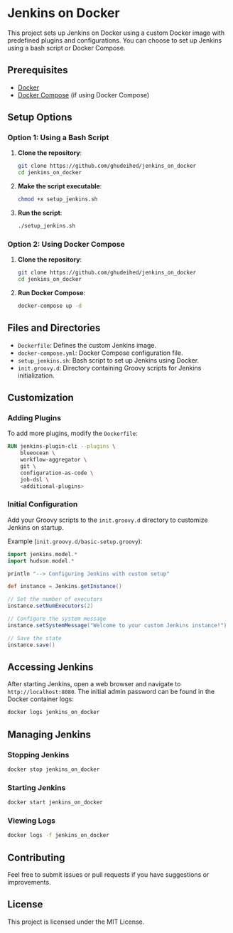 # Jenkins on Docker

This project sets up Jenkins on Docker using a custom Docker image with predefined plugins and configurations. You can choose to set up Jenkins using a bash script or Docker Compose.

## Prerequisites

- [Docker](https://www.docker.com/get-started)
- [Docker Compose](https://docs.docker.com/compose/install/) (if using Docker Compose)

## Setup Options

### Option 1: Using a Bash Script

1. **Clone the repository**:

    ```sh
    git clone https://github.com/ghudeihed/jenkins_on_docker
    cd jenkins_on_docker
    ```

2. **Make the script executable**:

    ```sh
    chmod +x setup_jenkins.sh
    ```

3. **Run the script**:

    ```sh
    ./setup_jenkins.sh
    ```

### Option 2: Using Docker Compose

1. **Clone the repository**:

    ```sh
    git clone https://github.com/ghudeihed/jenkins_on_docker
    cd jenkins_on_docker
    ```

2. **Run Docker Compose**:

    ```sh
    docker-compose up -d
    ```

## Files and Directories

- `Dockerfile`: Defines the custom Jenkins image.
- `docker-compose.yml`: Docker Compose configuration file.
- `setup_jenkins.sh`: Bash script to set up Jenkins using Docker.
- `init.groovy.d`: Directory containing Groovy scripts for Jenkins initialization.

## Customization

### Adding Plugins

To add more plugins, modify the `Dockerfile`:

```Dockerfile
RUN jenkins-plugin-cli --plugins \
    blueocean \
    workflow-aggregator \
    git \
    configuration-as-code \
    job-dsl \
    <additional-plugins>
```

### Initial Configuration

Add your Groovy scripts to the `init.groovy.d` directory to customize Jenkins on startup.

Example (`init.groovy.d/basic-setup.groovy`):

```groovy
import jenkins.model.*
import hudson.model.*

println "--> Configuring Jenkins with custom setup"

def instance = Jenkins.getInstance()

// Set the number of executors
instance.setNumExecutors(2)

// Configure the system message
instance.setSystemMessage("Welcome to your custom Jenkins instance!")

// Save the state
instance.save()
```

## Accessing Jenkins

After starting Jenkins, open a web browser and navigate to `http://localhost:8080`. The initial admin password can be found in the Docker container logs:

```sh
docker logs jenkins_on_docker
```

## Managing Jenkins

### Stopping Jenkins

```sh
docker stop jenkins_on_docker
```

### Starting Jenkins

```sh
docker start jenkins_on_docker
```

### Viewing Logs

```sh
docker logs -f jenkins_on_docker
```

## Contributing

Feel free to submit issues or pull requests if you have suggestions or improvements.

## License

This project is licensed under the MIT License.